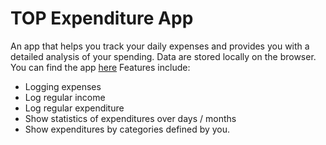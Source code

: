 # TOP Expenditure App

An app that helps you track your daily expenses and provides you with a detailed analysis of your spending. Data are stored locally on the browser.
You can find the app [here](https://travistang.github.io/top-expenditure-app/)
Features include:
- Logging expenses
- Log regular income
- Log regular expenditure
- Show statistics of expenditures over days / months
- Show expenditures by categories defined by you.
